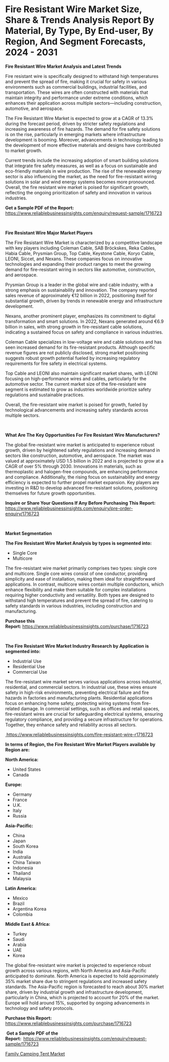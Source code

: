 <p><h1>Fire Resistant Wire Market Size, Share & Trends Analysis Report By Material, By Type, By End-user, By Region, And Segment Forecasts, 2024 - 2031</h1></p><p><strong>Fire Resistant Wire Market Analysis and Latest Trends</strong></p>
<p><p>Fire resistant wire is specifically designed to withstand high temperatures and prevent the spread of fire, making it crucial for safety in various environments such as commercial buildings, industrial facilities, and transportation. These wires are often constructed with materials that maintain integrity and performance under extreme conditions, which enhances their application across multiple sectors—including construction, automotive, and aerospace.</p><p>The Fire Resistant Wire Market is expected to grow at a CAGR of 13.3% during the forecast period, driven by stricter safety regulations and increasing awareness of fire hazards. The demand for fire safety solutions is on the rise, particularly in emerging markets where infrastructure development is booming. Moreover, advancements in technology leading to the development of more effective materials and designs have contributed to market growth.</p><p>Current trends include the increasing adoption of smart building solutions that integrate fire safety measures, as well as a focus on sustainable and eco-friendly materials in wire production. The rise of the renewable energy sector is also influencing the market, as the need for fire-resistant wiring solutions in solar and wind energy systems becomes more pronounced. Overall, the fire resistant wire market is poised for significant growth, reflecting the ongoing prioritization of safety and innovation in various industries.</p></p>
<p><strong>Get a Sample PDF of the Report:&nbsp;</strong> <a href="https://www.reliablebusinessinsights.com/enquiry/request-sample/1716723?utm_campaign=57&utm_medium=2&utm_source=Github&utm_content=ia&utm_term=28122024&utm_id=fire-resistant-wire">https://www.reliablebusinessinsights.com/enquiry/request-sample/1716723</a></p>
<p>&nbsp;</p>
<p><strong>Fire Resistant Wire Major Market Players</strong></p>
<p><p>The Fire Resistant Wire Market is characterized by a competitive landscape with key players including Coleman Cable, SAB Bröckskes, Reka Cables, Habia Cable, Prysmian Group, Top Cable, Keystone Cable, Koryo Cable, LEONI, Siccet, and Nexans. These companies focus on innovative technologies and expanding their product ranges to meet the growing demand for fire-resistant wiring in sectors like automotive, construction, and aerospace.</p><p>Prysmian Group is a leader in the global wire and cable industry, with a strong emphasis on sustainability and innovation. The company reported sales revenue of approximately €12 billion in 2022, positioning itself for substantial growth, driven by trends in renewable energy and infrastructure development.</p><p>Nexans, another prominent player, emphasizes its commitment to digital transformation and smart solutions. In 2022, Nexans generated around €6.9 billion in sales, with strong growth in fire-resistant cable solutions, indicating a sustained focus on safety and compliance in various industries.</p><p>Coleman Cable specializes in low-voltage wire and cable solutions and has seen increased demand for its fire-resistant products. Although specific revenue figures are not publicly disclosed, strong market positioning suggests robust growth potential fueled by increasing regulatory requirements for fire safety in electrical systems.</p><p>Top Cable and LEONI also maintain significant market shares, with LEONI focusing on high-performance wires and cables, particularly for the automotive sector. The current market size of the fire-resistant wire segment is estimated to grow as industries worldwide prioritize safety regulations and sustainable practices.</p><p>Overall, the fire-resistant wire market is poised for growth, fueled by technological advancements and increasing safety standards across multiple sectors.</p></p>
<p>&nbsp;</p>
<p><strong>What Are The Key Opportunities For Fire Resistant Wire Manufacturers?</strong></p>
<p><p>The global fire-resistant wire market is anticipated to experience robust growth, driven by heightened safety regulations and increasing demand in sectors like construction, automotive, and aerospace. The market was valued at approximately USD 1.5 billion in 2022 and is projected to grow at a CAGR of over 5% through 2030. Innovations in materials, such as thermoplastic and halogen-free compounds, are enhancing performance and compliance. Additionally, the rising focus on sustainability and energy efficiency is expected to further propel market expansion. Key players are investing in R&D to develop advanced fire-resistant solutions, positioning themselves for future growth opportunities.</p></p>
<p><strong>Inquire or Share Your Questions If Any Before Purchasing This Report:</strong> <a href="https://www.reliablebusinessinsights.com/enquiry/pre-order-enquiry/1716723?utm_campaign=57&utm_medium=2&utm_source=Github&utm_content=ia&utm_term=28122024&utm_id=fire-resistant-wire">https://www.reliablebusinessinsights.com/enquiry/pre-order-enquiry/1716723</a></p>
<p>&nbsp;</p>
<p><strong>Market Segmentation</strong></p>
<p><strong>The Fire Resistant Wire Market Analysis by types is segmented into:</strong></p>
<p><ul><li>Single Core</li><li>Multicore</li></ul></p>
<p><p>The fire-resistant wire market primarily comprises two types: single core and multicore. Single core wires consist of one conductor, providing simplicity and ease of installation, making them ideal for straightforward applications. In contrast, multicore wires contain multiple conductors, which enhance flexibility and make them suitable for complex installations requiring higher conductivity and versatility. Both types are designed to withstand high temperatures and prevent the spread of fire, catering to safety standards in various industries, including construction and manufacturing.</p></p>
<p><strong>Purchase this Report:&nbsp;</strong><a href="https://www.reliablebusinessinsights.com/purchase/1716723?utm_campaign=57&utm_medium=2&utm_source=Github&utm_content=ia&utm_term=28122024&utm_id=fire-resistant-wire">https://www.reliablebusinessinsights.com/purchase/1716723</a></p>
<p>&nbsp;</p>
<p><strong>The Fire Resistant Wire Market Industry Research by Application is segmented into:</strong></p>
<p><ul><li>Industrial Use</li><li>Residential Use</li><li>Commercial Use</li></ul></p>
<p><p>The fire-resistant wire market serves various applications across industrial, residential, and commercial sectors. In industrial use, these wires ensure safety in high-risk environments, preventing electrical failure and fire hazards in factories and manufacturing plants. Residential applications focus on enhancing home safety, protecting wiring systems from fire-related damage. In commercial settings, such as offices and retail spaces, fire-resistant wires are crucial for safeguarding electrical systems, ensuring regulatory compliance, and providing a secure infrastructure for operations. Together, they enhance safety and reliability across all sectors.</p></p>
<p><a href="https://www.reliablebusinessinsights.com/fire-resistant-wire-r1716723?utm_campaign=57&utm_medium=2&utm_source=Github&utm_content=ia&utm_term=28122024&utm_id=fire-resistant-wire">&nbsp;https://www.reliablebusinessinsights.com/fire-resistant-wire-r1716723</a></p>
<p><strong>In terms of Region, the Fire Resistant Wire Market Players available by Region are:</strong></p>
<p>
    <p> <strong> North America: </strong>
        <ul>
            <li>United States</li>
            <li>Canada</li>
        </ul>
        </p> 
    <p> <strong> Europe: </strong>
        <ul>
            <li>Germany</li>
            <li>France</li>
            <li>U.K.</li>
            <li>Italy</li>
            <li>Russia</li>
        </ul>
        </p> 
    <p> <strong> Asia-Pacific: </strong>
        <ul>
            <li>China</li>
            <li>Japan</li>
            <li>South Korea</li>
            <li>India</li>
            <li>Australia</li>
            <li>China Taiwan</li>
            <li>Indonesia</li>
            <li>Thailand</li>
            <li>Malaysia</li>
        </ul>
        </p> 
    <p> <strong> Latin America: </strong>
        <ul>
            <li>Mexico</li>
            <li>Brazil</li>
            <li>Argentina Korea</li>
            <li>Colombia</li>
        </ul>
        </p> 
    <p> <strong> Middle East & Africa: </strong>
        <ul>
            <li>Turkey</li>
            <li>Saudi</li>
            <li>Arabia</li>
            <li>UAE</li>
            <li>Korea</li>
        </ul>
    </p>
    </p>
<p><p>The global fire-resistant wire market is projected to experience robust growth across various regions, with North America and Asia-Pacific anticipated to dominate. North America is expected to hold approximately 35% market share due to stringent regulations and increased safety standards. The Asia-Pacific region is forecasted to reach about 30% market share, driven by industrial growth and infrastructure development, particularly in China, which is projected to account for 20% of the market. Europe will hold around 15%, supported by ongoing advancements in technology and safety protocols.</p></p>
<p><strong>Purchase this Report: </strong><a href="https://www.reliablebusinessinsights.com/purchase/1716723?utm_campaign=57&utm_medium=2&utm_source=Github&utm_content=ia&utm_term=28122024&utm_id=fire-resistant-wire">https://www.reliablebusinessinsights.com/purchase/1716723</a></p>
<p>&nbsp;<strong>Get a Sample PDF of the Report:&nbsp;&nbsp;</strong><a href="https://www.reliablebusinessinsights.com/enquiry/request-sample/1716723?utm_campaign=57&utm_medium=2&utm_source=Github&utm_content=ia&utm_term=28122024&utm_id=fire-resistant-wire">https://www.reliablebusinessinsights.com/enquiry/request-sample/1716723</a></p>
<p><strong></strong></p>
<p><p><a href="https://github.com/ccreola81/Market-Research-Report-List-1/blob/main/family-camping-tent-market.md?utm_campaign=57&utm_medium=2&utm_source=Github&utm_content=ia&utm_term=28122024&utm_id=fire-resistant-wire">Family Camping Tent Market</a></p></p>